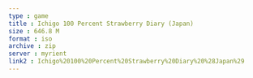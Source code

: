 ```yaml
---
type : game
title : Ichigo 100 Percent Strawberry Diary (Japan)
size : 646.8 M
format : iso
archive : zip
server : myrient
link2 : Ichigo%20100%20Percent%20Strawberry%20Diary%20%28Japan%29
---
```

